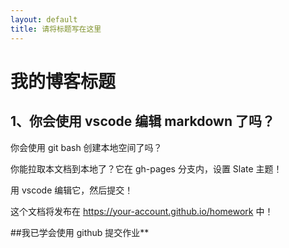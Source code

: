```yaml
---
layout: default
title: 请将标题写在这里
---
```


# 我的博客标题

## 1、你会使用 vscode 编辑 markdown 了吗？

你会使用 git bash 创建本地空间了吗？

你能拉取本文档到本地了？它在 gh-pages 分支内，设置 Slate 主题！

用 vscode 编辑它，然后提交！

这个文档将发布在 https://your-account.github.io/homework 中！


##我已学会使用 github 提交作业**